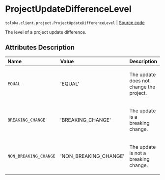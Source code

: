 # ProjectUpdateDifferenceLevel
`toloka.client.project.ProjectUpdateDifferenceLevel` | [Source code](https://github.com/Toloka/toloka-kit/blob/v1.2.3/src/client/project/__init__.py#L261)

The level of a project update difference.

## Attributes Description

| Name | Value | Description |
| :------| :-----------| :----------| 
`EQUAL`|'EQUAL'|<p>The update does not change the project.</p>
`BREAKING_CHANGE`|'BREAKING_CHANGE'|<p>The update is a breaking change.</p>
`NON_BREAKING_CHANGE`|'NON_BREAKING_CHANGE'|<p>The update is not a breaking change.</p>
